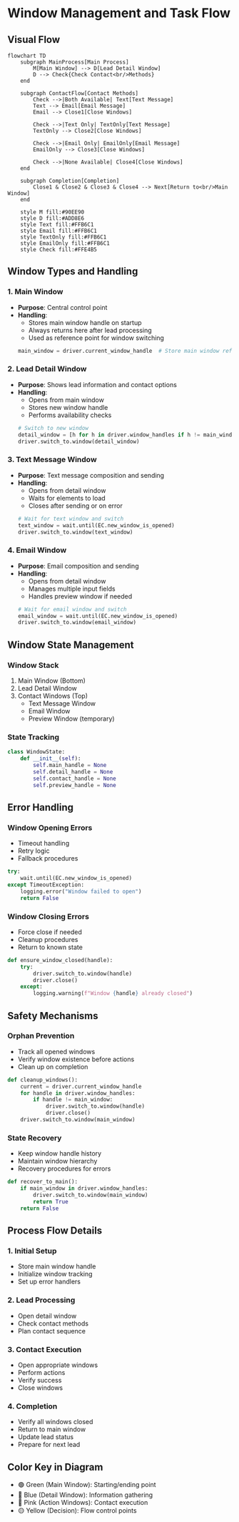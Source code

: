 # Window Management and Task Flow

## Visual Flow
```mermaid
flowchart TD
    subgraph MainProcess[Main Process]
        M[Main Window] --> D[Lead Detail Window]
        D --> Check{Check Contact<br/>Methods}
    end
    
    subgraph ContactFlow[Contact Methods]
        Check -->|Both Available| Text[Text Message]
        Text --> Email[Email Message]
        Email --> Close1[Close Windows]
        
        Check -->|Text Only| TextOnly[Text Message]
        TextOnly --> Close2[Close Windows]
        
        Check -->|Email Only| EmailOnly[Email Message]
        EmailOnly --> Close3[Close Windows]
        
        Check -->|None Available| Close4[Close Windows]
    end
    
    subgraph Completion[Completion]
        Close1 & Close2 & Close3 & Close4 --> Next[Return to<br/>Main Window]
    end

    style M fill:#90EE90
    style D fill:#ADD8E6
    style Text fill:#FFB6C1
    style Email fill:#FFB6C1
    style TextOnly fill:#FFB6C1
    style EmailOnly fill:#FFB6C1
    style Check fill:#FFE4B5
```

## Window Types and Handling

### 1. Main Window
- **Purpose**: Central control point
- **Handling**:
  - Stores main window handle on startup
  - Always returns here after lead processing
  - Used as reference point for window switching
  ```python
  main_window = driver.current_window_handle  # Store main window reference
  ```

### 2. Lead Detail Window
- **Purpose**: Shows lead information and contact options
- **Handling**:
  - Opens from main window
  - Stores new window handle
  - Performs availability checks
  ```python
  # Switch to new window
  detail_window = [h for h in driver.window_handles if h != main_window][0]
  driver.switch_to.window(detail_window)
  ```

### 3. Text Message Window
- **Purpose**: Text message composition and sending
- **Handling**:
  - Opens from detail window
  - Waits for elements to load
  - Closes after sending or on error
  ```python
  # Wait for text window and switch
  text_window = wait.until(EC.new_window_is_opened)
  driver.switch_to.window(text_window)
  ```

### 4. Email Window
- **Purpose**: Email composition and sending
- **Handling**:
  - Opens from detail window
  - Manages multiple input fields
  - Handles preview window if needed
  ```python
  # Wait for email window and switch
  email_window = wait.until(EC.new_window_is_opened)
  driver.switch_to.window(email_window)
  ```

## Window State Management

### Window Stack
1. Main Window (Bottom)
2. Lead Detail Window
3. Contact Windows (Top)
   - Text Message Window
   - Email Window
   - Preview Window (temporary)

### State Tracking
```python
class WindowState:
    def __init__(self):
        self.main_handle = None
        self.detail_handle = None
        self.contact_handle = None
        self.preview_handle = None
```

## Error Handling

### Window Opening Errors
- Timeout handling
- Retry logic
- Fallback procedures
```python
try:
    wait.until(EC.new_window_is_opened)
except TimeoutException:
    logging.error("Window failed to open")
    return False
```

### Window Closing Errors
- Force close if needed
- Cleanup procedures
- Return to known state
```python
def ensure_window_closed(handle):
    try:
        driver.switch_to.window(handle)
        driver.close()
    except:
        logging.warning(f"Window {handle} already closed")
```

## Safety Mechanisms

### Orphan Prevention
- Track all opened windows
- Verify window existence before actions
- Clean up on completion
```python
def cleanup_windows():
    current = driver.current_window_handle
    for handle in driver.window_handles:
        if handle != main_window:
            driver.switch_to.window(handle)
            driver.close()
    driver.switch_to.window(main_window)
```

### State Recovery
- Keep window handle history
- Maintain window hierarchy
- Recovery procedures for errors
```python
def recover_to_main():
    if main_window in driver.window_handles:
        driver.switch_to.window(main_window)
        return True
    return False
```

## Process Flow Details

### 1. Initial Setup
- Store main window handle
- Initialize window tracking
- Set up error handlers

### 2. Lead Processing
- Open detail window
- Check contact methods
- Plan contact sequence

### 3. Contact Execution
- Open appropriate windows
- Perform actions
- Verify success
- Close windows

### 4. Completion
- Verify all windows closed
- Return to main window
- Update lead status
- Prepare for next lead

## Color Key in Diagram
- 🟢 Green (Main Window): Starting/ending point
- 🔵 Blue (Detail Window): Information gathering
- 🌸 Pink (Action Windows): Contact execution
- 🟡 Yellow (Decision): Flow control points 